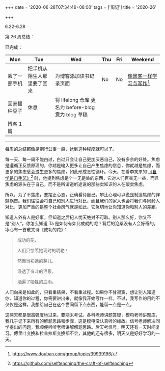 +++
date = '2020-06-28T07:34:49+08:00'
tags = ['周记']
title = '2020-26'

+++

6.22-6.28

第 26 周总结：

已完成：

| Mon          | Tue                        | Wed                                                | Thu | Fri | Weekend                                                                  |
| ------------ | -------------------------- | -------------------------------------------------- | --- | --- | ------------------------------------------------------------------------ |
| 丢了一部手机 | 把手机从陌生人那里要了回来 | 为博客添加读书记录页面                             | No  | No  | [像黑客一样学习与写作](https://www.douban.com/group/topic/39939196/)[^1] |
| 回家播种豆子 | 休息                       | 将 lifelong 仓库 更名为 before-blog 意为 blog 草稿 |     |     |                                                                          |
| 博客 1 篇    |                            |                                                    |     |     |                                                                          |

---

每周的总结都像是例行公事一般，达到这种程度就可以了。

每一天、每一周不能白过，白过只会让自己更加厌恶自己，没有多余的好处。焦虑是遵循正反馈原理的，你越是输入更多让自己产生焦虑的信息，你就越是焦虑，而更多的焦虑感会滋生更多的焦虑，如此形成恶性循环。今天，在看李笑来的 [《自学是门手艺》](https://github.com/selfteaching/the-craft-of-selfteaching)[^2] 时，他提到焦虑是个一无是处的东西，它对人们百害无一益，而且焦虑的源头在于自己，而不是所谓道听途说的那些卖知识的人在贩卖焦虑。

所以，为了不焦虑，要摆正心态，正确看待自己。攀比心理可以说是制造焦虑的罪魁祸首。我们往往会将自己和别人进行对比，而且我们的家人也会将我们与同龄人对比，更加严重的是整个社会风气就是如此，它急切地让你知道你和别人的差距。

知道人外有人是好事，但知道之后杞人忧天绝对不可取。别人那么好，你又不是“别人”。你怎么知道 Ta 是如何有如此成就的呢？背后的沧桑没有人会好奇的。冰心有一首散文诗《成功的花》：

> 成功的花，
>
> 人们只惊羡她现时的明艳！
>
> 然而当初她的芽儿，
>
> 浸透了奋斗的泪泉，
>
> 洒遍了牺牲的血雨。

人们向来是如此的，只看重结果，不看重过程。如果你不甘寂寞，想让别人知道你、知道你的过程，你需要讲出来，就像我开始写作一样。不过，我写作的目的不仅仅是这样，我想给自己在这个世间留下点东西，能留一点是一点。

这两天都是很高强度地过来，要期末考试。各科老师讲题答疑，模电老师讲题库，我几乎记下来所有的解题思路和步骤，这是模电没认真听的缘故。信号老师解决同学提出的问题，我顺便听听老师讲解解题思路。后天考信号，明天还有一天时间复习。傅里叶变换和拉普拉斯变换都不会，其他的还有很多，明天又是好好学习的一天。

[^1]: https://www.douban.com/group/topic/39939196/
[^2]: https://github.com/selfteaching/the-craft-of-selfteaching
